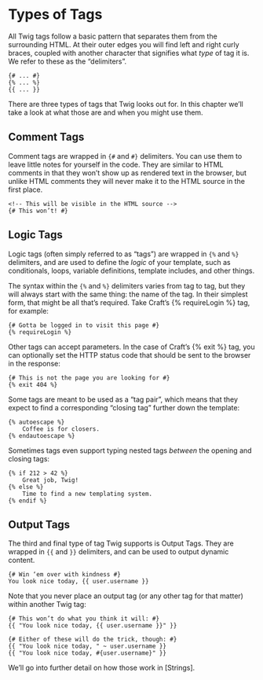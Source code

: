 # Types of Tags

All Twig tags follow a basic pattern that separates them from the surrounding HTML. At their outer edges you will find left and right curly braces, coupled with another character that signifies what _type_ of tag it is. We refer to these as the “delimiters”.

```jinja
{# ... #}
{% ... %}
{{ ... }}
```

There are three types of tags that Twig looks out for. In this chapter we’ll take a look at what those are and when you might use them.

## Comment Tags

Comment tags are wrapped in `{#` and `#}` delimiters. You can use them to leave little notes for yourself in the code. They are similar to HTML comments in that they won’t show up as rendered text in the browser, but unlike HTML comments they will never make it to the HTML source in the first place.

```jinja
<!-- This will be visible in the HTML source -->
{# This won’t! #}
```

## Logic Tags

Logic tags (often simply referred to as “tags”) are wrapped in `{%` and `%}` delimiters, and are used to define the _logic_ of your template, such as conditionals, loops, variable definitions, template includes, and other things.

The syntax within the `{%` and `%}` delimiters varies from tag to tag, but they will always start with the same thing: the name of the tag. In their simplest form, that might be all that’s required. Take Craft’s {% requireLogin %} tag, for example:

```jinja
{# Gotta be logged in to visit this page #}
{% requireLogin %}
```

Other tags can accept parameters. In the case of Craft’s {% exit %} tag, you can optionally set the HTTP status code that should be sent to the browser in the response:

```jinja
{# This is not the page you are looking for #}
{% exit 404 %}
```

Some tags are meant to be used as a “tag pair”, which means that they expect to find a corresponding “closing tag” further down the template:

```jinja
{% autoescape %}
    Coffee is for closers.
{% endautoescape %}
```

Sometimes tags even support typing nested tags _between_ the opening and closing tags:

```jinja
{% if 212 > 42 %}
    Great job, Twig!
{% else %}
    Time to find a new templating system.
{% endif %}
```

## Output Tags

The third and final type of tag Twig supports is Output Tags. They are wrapped in `{{` and `}}` delimiters, and can be used to output dynamic content.

```jinja
{# Win ‘em over with kindness #}
You look nice today, {{ user.username }}
```

Note that you never place an output tag (or any other tag for that matter) within another Twig tag:

```jinja
{# This won’t do what you think it will: #}
{{ "You look nice today, {{ user.username }}" }}

{# Either of these will do the trick, though: #}
{{ "You look nice today, " ~ user.username }}
{{ "You look nice today, #{user.username}" }}
```

We’ll go into further detail on how those work in [Strings].